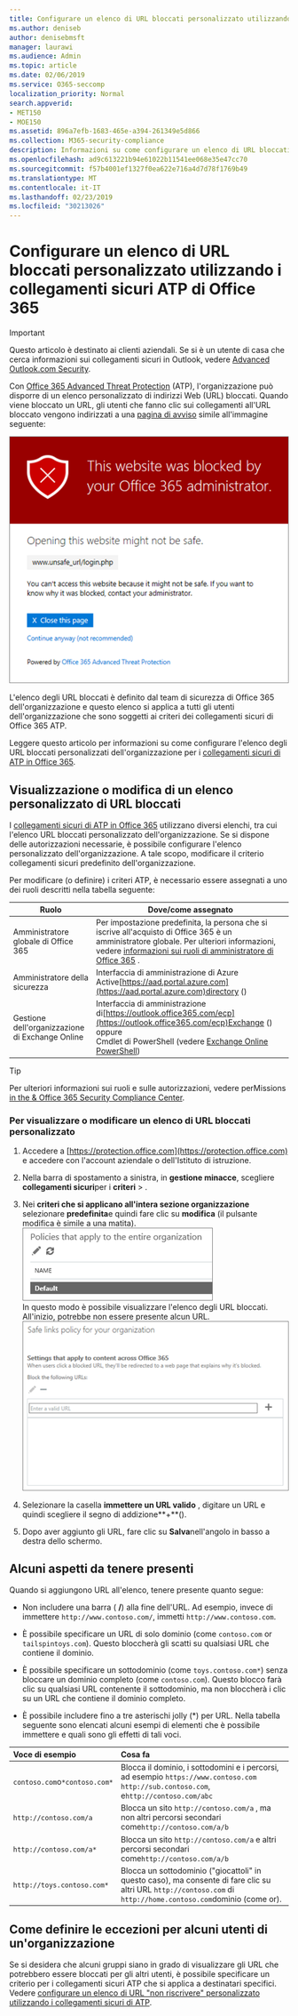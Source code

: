 ```yaml
---
title: Configurare un elenco di URL bloccati personalizzato utilizzando i collegamenti sicuri ATP di Office 365
ms.author: deniseb
author: denisebmsft
manager: laurawi
ms.audience: Admin
ms.topic: article
ms.date: 02/06/2019
ms.service: O365-seccomp
localization_priority: Normal
search.appverid:
- MET150
- MOE150
ms.assetid: 896a7efb-1683-465e-a394-261349e5d866
ms.collection: M365-security-compliance
description: Informazioni su come configurare un elenco di URL bloccati per l'organizzazione utilizzando Office 365 Advanced Threat Protection. Gli URL bloccati verranno applicati ai messaggi di posta elettronica e ai documenti di Office in base ai criteri dei collegamenti sicuri di ATP.
ms.openlocfilehash: ad9c613221b94e61022b11541ee068e35e47cc70
ms.sourcegitcommit: f57b4001ef1327f0ea622e716a4d7d78f1769b49
ms.translationtype: MT
ms.contentlocale: it-IT
ms.lasthandoff: 02/23/2019
ms.locfileid: "30213026"
---
```

# <a name="set-up-a-custom-blocked-urls-list-using-office-365-atp-safe-links"></a>Configurare un elenco di URL bloccati personalizzato utilizzando i collegamenti sicuri ATP di Office 365

> [!IMPORTANT]
> Questo articolo è destinato ai clienti aziendali. Se si è un utente di casa che cerca informazioni sui collegamenti sicuri in Outlook, vedere [Advanced Outlook.com Security](https://support.office.com/article/advanced-outlook-com-security-for-office-365-subscribers-882d2243-eab9-4545-a58a-b36fee4a46e2).

Con [Office 365 Advanced Threat Protection](office-365-atp.md) (ATP), l'organizzazione può disporre di un elenco personalizzato di indirizzi Web (URL) bloccati. Quando viene bloccato un URL, gli utenti che fanno clic sui collegamenti all'URL bloccato vengono indirizzati a una [pagina di avviso](atp-safe-links-warning-pages.md) simile all'immagine seguente: 
  
![Questo sito è bloccato](media/6b4bda2d-a1e6-419e-8b10-588e83c3af3f.png)
  
L'elenco degli URL bloccati è definito dal team di sicurezza di Office 365 dell'organizzazione e questo elenco si applica a tutti gli utenti dell'organizzazione che sono soggetti ai criteri dei collegamenti sicuri di Office 365 ATP. 
  
Leggere questo articolo per informazioni su come configurare l'elenco degli URL bloccati personalizzati dell'organizzazione per i [collegamenti sicuri di ATP in Office 365](atp-safe-links.md).
  
## <a name="view-or-edit-a-custom-list-of-blocked-urls"></a>Visualizzazione o modifica di un elenco personalizzato di URL bloccati

I [collegamenti sicuri di ATP in Office 365](atp-safe-links.md) utilizzano diversi elenchi, tra cui l'elenco URL bloccati personalizzato dell'organizzazione. Se si dispone delle autorizzazioni necessarie, è possibile configurare l'elenco personalizzato dell'organizzazione. A tale scopo, modificare il criterio collegamenti sicuri predefinito dell'organizzazione.

Per modificare (o definire) i criteri ATP, è necessario essere assegnati a uno dei ruoli descritti nella tabella seguente: 

|Ruolo  |Dove/come assegnato  |
|---------|---------|
|Amministratore globale di Office 365 |Per impostazione predefinita, la persona che si iscrive all'acquisto di Office 365 è un amministratore globale. Per ulteriori informazioni, vedere [informazioni sui ruoli di amministratore di Office 365](https://docs.microsoft.com/office365/admin/add-users/about-admin-roles) .         |
|Amministratore della sicurezza |Interfaccia di amministrazione di Azure Active[https://aad.portal.azure.com](https://aad.portal.azure.com)directory ()|
|Gestione dell'organizzazione di Exchange Online |Interfaccia di amministrazione di[https://outlook.office365.com/ecp](https://outlook.office365.com/ecp)Exchange () <br>oppure <br>  Cmdlet di PowerShell (vedere [Exchange Online PowerShell](https://docs.microsoft.com/powershell/exchange/exchange-online/exchange-online-powershell?view=exchange-ps)) |

> [!TIP]
> Per ulteriori informazioni sui ruoli e sulle autorizzazioni, vedere perMissions [in the &amp; Office 365 Security Compliance Center](permissions-in-the-security-and-compliance-center.md).

### <a name="to-view-or-edit-a-custom-blocked-urls-list"></a>Per visualizzare o modificare un elenco di URL bloccati personalizzato
  
1. Accedere a [https://protection.office.com](https://protection.office.com) e accedere con l'account aziendale o dell'Istituto di istruzione. 
    
2. Nella barra di spostamento a sinistra, in **gestione minacce**, scegliere **collegamenti sicuri**per i **criteri** \> .
    
3. Nei **criteri che si applicano all'intera sezione organizzazione** selezionare **predefinita**e quindi fare clic su **modifica** (il pulsante modifica è simile a una matita).<br/>![Fare clic su modifica per modificare il criterio predefinito per la protezione dei collegamenti sicuri](media/d08f9615-d947-4033-813a-d310ec2c8cca.png)<br/>In questo modo è possibile visualizzare l'elenco degli URL bloccati. All'inizio, potrebbe non essere presente alcun URL.<br/>![Elenco degli URL bloccati nel criterio collegamenti sicuri predefinito](media/575e1449-6191-40ac-b626-030a2fd3fb11.png)
  
4. Selezionare la casella **immettere un URL valido** , digitare un URL e quindi scegliere il segno di addizione**+**(). 

5. Dopo aver aggiunto gli URL, fare clic su **Salva**nell'angolo in basso a destra dello schermo.
    
## <a name="a-few-things-to-keep-in-mind"></a>Alcuni aspetti da tenere presenti

Quando si aggiungono URL all'elenco, tenere presente quanto segue: 

- Non includere una barra ( **/**) alla fine dell'URL. Ad esempio, invece di immettere `http://www.contoso.com/`, immetti `http://www.contoso.com`.
    
- È possibile specificare un URL di solo dominio (come `contoso.com` or `tailspintoys.com`). Questo bloccherà gli scatti su qualsiasi URL che contiene il dominio.

- È possibile specificare un sottodominio (come `toys.contoso.com*`) senza bloccare un dominio completo (come `contoso.com`). Questo blocco farà clic su qualsiasi URL contenente il sottodominio, ma non bloccherà i clic su un URL che contiene il dominio completo.  
    
- È possibile includere fino a tre asterischi jolly (\*) per URL. Nella tabella seguente sono elencati alcuni esempi di elementi che è possibile immettere e quali sono gli effetti di tali voci.
    
|**Voce di esempio**|**Cosa fa**|
|:-----|:-----|
|`contoso.com`o`*contoso.com*`  <br/> |Blocca il dominio, i sottodomini e i percorsi, ad esempio `https://www.contoso.com` `http://sub.contoso.com`, e`http://contoso.com/abc`  <br/> |
|`http://contoso.com/a`  <br/> |Blocca un sito `http://contoso.com/a` , ma non altri percorsi secondari come`http://contoso.com/a/b`  <br/> |
|`http://contoso.com/a*`  <br/> |Blocca un sito `http://contoso.com/a` e altri percorsi secondari come`http://contoso.com/a/b`  <br/> |
|`http://toys.contoso.com*`  <br/> |Blocca un sottodominio ("giocattoli" in questo caso), ma consente di fare clic su altri URL `http://contoso.com` di `http://home.contoso.com`dominio (come or).  <br/> |
   

## <a name="how-to-define-exceptions-for-certain-users-in-an-organization"></a>Come definire le eccezioni per alcuni utenti di un'organizzazione

Se si desidera che alcuni gruppi siano in grado di visualizzare gli URL che potrebbero essere bloccati per gli altri utenti, è possibile specificare un criterio per i collegamenti sicuri ATP che si applica a destinatari specifici. Vedere [configurare un elenco di URL "non riscrivere" personalizzato utilizzando i collegamenti sicuri di ATP](set-up-a-custom-do-not-rewrite-urls-list-with-atp.md).
  

